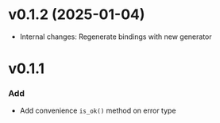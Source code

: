 # v0.1.2 (2025-01-04)

- Internal changes: Regenerate bindings with new generator

# v0.1.1

### Add
- Add convenience `is_ok()` method on error type
